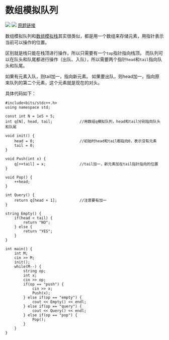 # 数组模拟队列

![](https://img2020.cnblogs.com/blog/2078361/202007/2078361-20200716132846326-1182727286.png)
![](https://img2020.cnblogs.com/blog/2078361/202007/2078361-20200716132852024-1043363308.png)
[原题链接](https://www.acwing.com/problem/content/831/)

数组模拟队列和[数组模拟栈](https://zhuanlan.zhihu.com/p/160884773)其实很类似，都是用一个数组来存储元素，用指针表示当前可以操作的位置。

区别就是栈只能在栈顶进行操作，所以只需要有一个`top`指针指向栈顶。
而队列可以在队头和队尾都进行操作（出队、入队），所以需要两个指针`head`和`tail`指向队头和队尾。

如果有元素入队，则tail加一，指向新元素。
如果要出队，则head加一，指向原来队列的第二个元素，这个元素就是现在的对头。

具体代码如下：
```
#include<bits/stdc++.h>
using namespace std;

const int N = 1e5 + 5;
int q[N], head, tail;            //用数组q模拟队列，head和tail分别指向队头和队尾

void init() {
    head = 0;                    //初始时head和tail都指向0，表示没有元素
    tail = 0;
}

void Push(int x) {
    q[++tail] = x;               //tail加一，新元素加在tail指针指向的位置
}

void Pop() {
    ++head;                    
}

int Query() {
    return q[head + 1];          //注意要有加一
}

string Empty() {
    if(head < tail) {
        return "NO";
    } else {
        return "YES";
    }
}

int main() {
    int M;
    cin >> M;
    init();
    while(M--) {
        string op;
        int x;
        cin >> op;
        if(op == "push") {
            cin >> x;
            Push(x);
        } else if(op == "empty") {
            cout << Empty() << endl;
        } else if(op == "query") {
            cout << Query() << endl;
        } else if(op == "pop") {
            Pop();
        }
    }
}

```